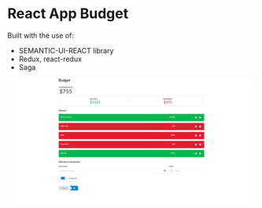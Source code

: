 #  React App Budget

Built with the use of:
- SEMANTIC-UI-REACT library
- Redux, react-redux
- Saga

![UI](https://github.com/DenysPyshniuk/budget/blob/master/public/budgetApp.jpg?raw=true)